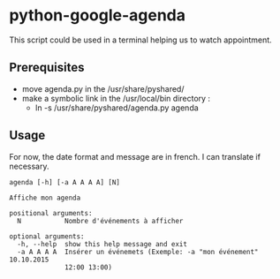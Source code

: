 # python-google-agenda

This script could be used in a terminal helping us to watch appointment.

## Prerequisites
* move agenda.py in the /usr/share/pyshared/
* make a symbolic link in the /usr/local/bin directory :
    * ln -s /usr/share/pyshared/agenda.py agenda

## Usage
For now, the date format and message are in french. I can translate if necessary.


```
agenda [-h] [-a A A A A] [N]

Affiche mon agenda

positional arguments:
  N           Nombre d'événements à afficher

optional arguments:
  -h, --help  show this help message and exit
  -a A A A A  Insérer un événemets (Exemple: -a "mon événement" 10.10.2015
              12:00 13:00)
```
